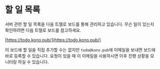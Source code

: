 # 할 일 목록

서버 관련 할 일 목록을 다음 트렐로 보드를 통해 관리하고 있습니다. 무슨 일이 있는지 확인하려면 다음 트렐로 보드를 참고하세요.

[https://todo.kono.pub/](https://todo.kono.pub/)

이 보드에 할 일을 직접 추가할 수는 없지만 `todo@kono.pub`에 이메일을 보내면 보드에 바로 등록할 수 있습니다. 요청이 있을 때 이 이메일을 사용하시면 이후 진행 상황을 모니터링 하실 수 있습니다.

